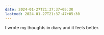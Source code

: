 ```yaml
---
date: 2024-01-27T21:37:37+05:30
lastmod: 2024-01-27T21:37:47+05:30
---
```


I wrote my thoughts in diary and it feels better.
